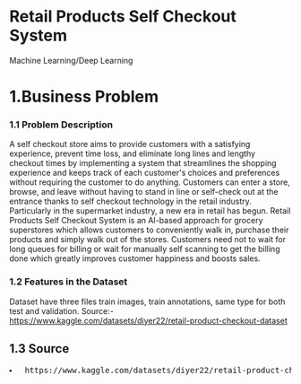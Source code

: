 # Retail Products Self Checkout System
Machine Learning/Deep Learning
# 1.Business Problem
### 1.1 Problem Description
A self checkout store aims to provide customers with a satisfying experience, prevent time loss, and eliminate long lines and lengthy checkout times by implementing a system that streamlines the shopping experience and keeps track of each customer's choices and preferences without requiring the customer to do anything. Customers can enter a store, browse, and leave without having to stand in line or self-check out at the entrance thanks to self checkout technology in the retail industry. Particularly in the supermarket industry, a new era in retail has begun. Retail Products Self Checkout System is an AI-based approach for grocery superstores which allows customers to conveniently walk in, purchase their products and simply walk out of the stores. Customers need not to wait for long queues for billing or wait for manually self scanning to get the billing done which greatly improves customer happiness and boosts sales.
### 1.2  Features in the Dataset
Dataset have three files train images, train annotations, same type for both test and validation.
Source:-https://www.kaggle.com/datasets/diyer22/retail-product-checkout-dataset</pre>
## 1.3 Source
<pre>
<li> https://www.kaggle.com/datasets/diyer22/retail-product-checkout-dataset </li>
